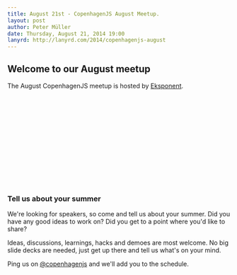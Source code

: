 ```yaml
---
title: August 21st - CopenhagenJS August Meetup.
layout: post
author: Peter Müller
date: Thursday, August 21, 2014 19:00
lanyrd: http://lanyrd.com/2014/copenhagenjs-august
---
```


## Welcome to our August meetup

The August CopenhagenJS meetup is hosted by [Eksponent](http://www.eksponent.com/).

<script type="text/javascript" src="http://maps.google.com/maps/api/js?sensor=false"></script><div style="overflow:hidden;height:200px;width:600px;margin:0 auto;"><div id="gmap_canvas" style="height:200px;width:600px;"></div><style>#gmap_canvas img{max-width:none!important;background:none!important}</style><a class="google-map-code" href="http://www.mapsembed.com/pixum-gutschein/" id="get-map-data">http://www.mapsembed.com/pixum-gutschein/</a></div><script type="text/javascript"> function init_map(){var myOptions = {zoom:14,center:new google.maps.LatLng(55.6740877,12.559706600000027),mapTypeId: google.maps.MapTypeId.ROADMAP};map = new google.maps.Map(document.getElementById("gmap_canvas"), myOptions);marker = new google.maps.Marker({map: map,position: new google.maps.LatLng(55.6740877, 12.559706600000027)});infowindow = new google.maps.InfoWindow({content:"<b>Eksponent</b><br/>Gammel Kongevej 3E, 4. sal, 1610<br/> Copenhagen" });google.maps.event.addListener(marker, "click", function(){infowindow.open(map,marker);});infowindow.open(map,marker);}google.maps.event.addDomListener(window, 'load', init_map);</script>

### Tell us about your summer

We're looking for speakers, so come and tell us about your summer. Did you have any good ideas to work on? Did you get to a point where you'd like to share?

Ideas, discussions, learnings, hacks and demoes are most welcome. No big slide decks are needed, just get up there and tell us what's on your mind.

Ping us on [@copenhagenjs](https://twitter.com/copenhagenjs) and we'll add you to the schedule.
